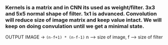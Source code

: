 ### Kernels is a matrix and in CNN its used as weight/filter. 3x3 and 5x5 normal shape of filter. 1x1 is advanced. Convolution will reduce size of image matrix and keep value intact. We will keep on doing convulation until we get a minimal state.

OUTPUT IMAGE -> ``(n-f+1) * (n-f-1)`` n --> size of image, f --> size of filter
